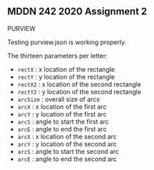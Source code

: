 ## MDDN 242 2020 Assignment 2
PURVIEW

Testing purview.json is working properly.

The thirteen parameters per letter:
  * `rectX` : x location of the rectangle
  * `rectY` : y location of the rectangle
  * `rectX2` : x location of the second rectangle
  * `rectY2` : y location of the second rectangle
  * `arcSize` : overall size of arcs 
  * `arcX` : x location of the first arc
  * `arcY` : y location of the first arc
  * `arcS` : angle to start the first arc
  * `arcE` : angle to end the first arc
  * `arcX` : x location of the second arc
  * `arcY` : y location of the second arc
  * `arcS` : angle to start the second arc
  * `arcE` : angle to end the second arc


